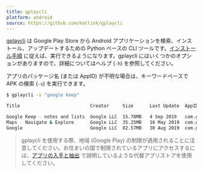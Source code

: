 ```yaml
---
title: gplaycli
platform: android
source: https://github.com/matlink/gplaycli
---
```


[gplaycli](https://github.com/matlink/gplaycli "gplaycli") は Google Play Store から Android アプリケーションを検索、インストール、アップデートするための Python ベースの CLI ツールです。[インストール手順](https://github.com/matlink/gplaycli#installation "gplaycli Installation") に従えば、実行できるようになります。gplaycli にはいくつかのオプションがありますので、詳細についてはヘルプ (`-h`) を参照してください。

アプリのパッケージ名 (または AppID) が不明な場合は、キーワードベースで APK の検索 (`-s`) を実行できます。

```bash
$ gplaycli -s "google keep"

Title                          Creator     Size      Last Update  AppID                                    Version

Google Keep - notes and lists  Google LLC  15.78MB   4 Sep 2019   com.google.android.keep                  193510330
Maps - Navigate & Explore      Google LLC  35.25MB   16 May 2019  com.google.android.apps.maps             1016200134
Google                         Google LLC  82.57MB   30 Aug 2019  com.google.android.googlequicksearchbox  301008048
```

> gplaycli を使用する際、地域 (Google Play) の制限が適用されることに注意してください。お住まいの国で制限されているアプリにアクセスするには、[アプリの入手と抽出](../../techniques/android/MASTG-TECH-0003.md) で説明しているような代替アプリストアを使用してください。

